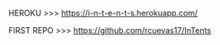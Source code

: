 HEROKU >>> https://i-n-t-e-n-t-s.herokuapp.com/

FIRST REPO >>> https://github.com/rcuevas17/InTents
